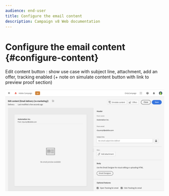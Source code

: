 ```yaml
---
audience: end-user
title: Configure the email content
description: Campaign v8 Web documentation
---
```


# Configure the email content {#configure-content}

Edit content button : show use case with subject line, attachment, add an offer, tracking enabled (+ note on simulate content button with link to preview proof section)

![](assets/content-dashboard.png)

<!--
Offers same as campaign (no design, only selection)
Diff from AJO:  attachement
-->